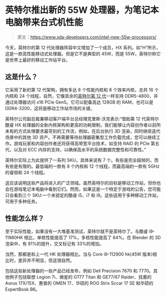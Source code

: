 # 英特尔推出新的 55W 处理器，为笔记本电脑带来台式机性能

> 原文：<https://www.xda-developers.com/intel-new-55w-processors/>

今天，英特尔的第 12 代处理器阵容中又增加了一个成员，HX 系列。如“H”所示，这是一款高性能移动式处理器。但是它不是典型的 45W，而是 55W，英特尔称它是世界上最好的移动工作站平台。

## 这是什么？

它采用了新的第 12 代架构，拥有多达 8 个性能内核和 8 个效率内核，总共 16 个内核和 24 个线程，自然，它像其余的[英特尔第 12 代](https://www.xda-developers.com/intel-12th-gen-alder-lake/)一样支持 DDR5-4800，并通过处理器访问 x16 PCIe Gen5。它可以配备高达 128GB 的 RAM，也可以是 DDR4-3200，这将是移动工作站市场的关键。

英特尔公司副总裁兼移动客户端平台总经理克里斯·沃克表示:“借助第 12 代英特尔酷睿 HX 处理器的全新内核架构和更高的功耗限制，我们能够让内容创作者以前所未有的方式处理要求最苛刻的工作流，例如，在后台执行 3D 渲染，同时继续迭代场景中的其他 3D 资产。不再需要等待处理器密集型工作负载完成，您可以继续工作。游戏玩家和内容创作者还将获得高带宽平台技术，如支持 RAID 的 PCIe 第五代，以及对 ECC 内存的支持，以确保高水平的系统数据完整性和可靠性。”

英特尔实际上为此提供了一系列 SKU，具体来说有 7 个。有些是完全超频的，而有些是有限的。最低端的一款有 8 个内核和 12 个线程，而最高端的一款有 5GHz 的睿频和 24 个线程。

这应该说明这些产品将进入的广泛领域。虽然英特尔的目标是移动工作站，但你也会在游戏笔记本电脑中看到它们。然而，如果这是一个特定于游戏的公告，您可能只会看到三个 SKU:一个未锁定的酷睿 i5、i7 和 i9。这些适用于多种移动工作站，可用于多种任务。

## 性能怎么样？

至于实际性能，如果没有一大堆基准测试，英特尔就不是英特尔了。与酷睿 i9-11980HK 相比，单核性能提高了 17%，多核性能提高了 64%。在 Blender 的 3D 渲染中，有 81%的提升，交叉标记有 33%的增加。

当然，那都是和上一代 HK 处理器相比。当与 Core i9-112900 hk(45W 版本)相比时，差异并不明显，但这很自然。

包括这些新处理器的一些产品已经发布，例如 Dell Precision 7670 和 7770。其他例子包括联想 Legion 7i、微星的 GT77 Titan 和 GE77/67 Raider、技嘉的 Aorus 17X/15X、惠普的 OMEN 17、华硕的 ROG Strix Sccar 17 SE 和华硕的 ExpertBook B6。